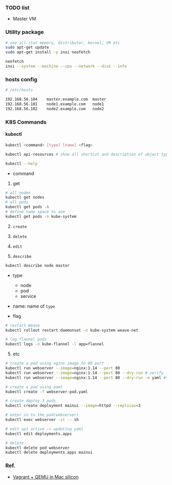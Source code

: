 ### TODO list

- Master VM


### Utility package

```bash
# see all stat memory, distributor, kernel, VM etc
sudo apt-get update
sudo apt-get install -y inxi neofetch

neofetch
inxi --system --machine --cpu --network --disk --info
```


### hosts config

```bash
# /etc/hosts

192.168.56.104    master.example.com  master
192.168.56.101    node1.example.com   node1
192.168.56.102    node2.example.com   node2

```


### K8S Commands

#### kubectl

```bash
kubectl <command> [type] [name] <flag>
```

```bash
kubectl api-resources # show all shortcut and description of object type

kubectl --help
```

- command

1. get
```bash
# all nodes
kubectl get nodes
# all pods
kubectl get pods -A
# define name space to see
kubectl get pods -n kube-system
```

2. `create`

3. `delete`

4. `edit`

5. `describe`
```bash
kubectl describe node master
```

- type
    - node
    - pod
    - service

- name: name of `type`

- flag


```bash
# restart Weave
kubectl rollout restart daemonset -n kube-system weave-net

# log flannel pods
kubectl logs -n kube-flannel -l app=flannel
```

5. etc

```bash
# create a pod using nginx image to 80 port
kubectl run webserver --image=nginx:1.14 --port 80
kubectl run webserver --image=nginx:1.14 --port 80 --dry-run # verify if it's possible to create
kubectl run webserver --image=nginx:1.14 --port 80 --dry-run -o yaml #save as yaml (stdout)

# create a pod using yaml
kubectl create -f webserver-pod.yaml 

# create deploy 3 pods
kubectl create deployment mainui --image=httpd --replicas=3

# enter in to the pod(webserver)
kubectl exec webserver -it -- sh

# edit api active -> updating yaml
kubectl edit deployments.apps 

# delete
kubectl delete pod webserver
kubectl delete deployments.apps mainui
```



### Ref.

- [Vagrant + QEMU in Mac silicon](https://joachim8675309.medium.com/vagrant-with-macbook-mx-arm64-0f590fd7e48a)
